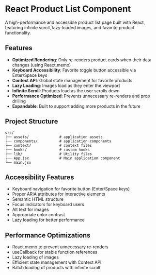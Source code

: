 # React Product List Component

A high-performance and accessible product list page built with React, featuring infinite scroll, lazy-loaded images, and favorite product functionality.

## Features

- **Optimized Rendering**: Only re-renders product cards when their data changes (using React.memo)
- **Keyboard Accessibility**: Favorite toggle button accessible via Enter/Space keys
- **Context API**: Global state management for favorite products
- **Lazy Loading**: Images load as they enter the viewport
- **Infinite Scroll**: Products load as the user scrolls down
- **Performance Optimized**: Prevents unnecessary re-renders and prop drilling
- **Expandable**: Built to support adding more products in the future

## Project Structure

```
src/
├── assets/              # application assets
├── components/          # application components
├── context/             # context files
├── hooks/               # custom hooks
├── lib/                 # Utility files
├── App.jsx              # Main application component
└── main.jsx
```

## Accessibility Features

- Keyboard navigation for favorite button (Enter/Space keys)
- Proper ARIA attributes for interactive elements
- Semantic HTML structure
- Focus indicators for keyboard users
- Alt text for images
- Appropriate color contrast
- Lazy loading for better performance

## Performance Optimizations

- React.memo to prevent unnecessary re-renders
- useCallback for stable function references
- Lazy loading of images
- Efficient state management with Context API
- Batch loading of products with infinite scroll
